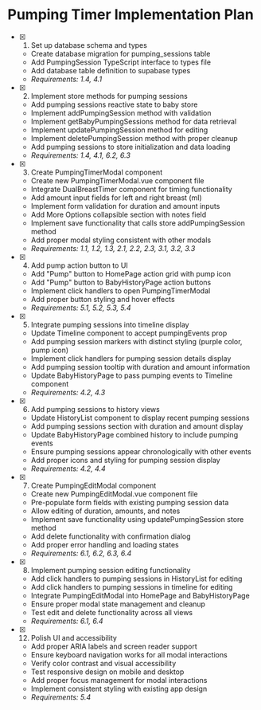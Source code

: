 # Pumping Timer Implementation Plan

- [x] 1. Set up database schema and types
  - Create database migration for pumping_sessions table
  - Add PumpingSession TypeScript interface to types file
  - Add database table definition to supabase types
  - _Requirements: 1.4, 4.1_

- [x] 2. Implement store methods for pumping sessions
  - Add pumping sessions reactive state to baby store
  - Implement addPumpingSession method with validation
  - Implement getBabyPumpingSessions method for data retrieval
  - Implement updatePumpingSession method for editing
  - Implement deletePumpingSession method with proper cleanup
  - Add pumping sessions to store initialization and data loading
  - _Requirements: 1.4, 4.1, 6.2, 6.3_

- [x] 3. Create PumpingTimerModal component
  - Create new PumpingTimerModal.vue component file
  - Integrate DualBreastTimer component for timing functionality
  - Add amount input fields for left and right breast (ml)
  - Implement form validation for duration and amount inputs
  - Add More Options collapsible section with notes field
  - Implement save functionality that calls store addPumpingSession method
  - Add proper modal styling consistent with other modals
  - _Requirements: 1.1, 1.2, 1.3, 2.1, 2.2, 2.3, 3.1, 3.2, 3.3_

- [x] 4. Add pump action button to UI
  - Add "Pump" button to HomePage action grid with pump icon
  - Add "Pump" button to BabyHistoryPage action buttons
  - Implement click handlers to open PumpingTimerModal
  - Add proper button styling and hover effects
  - _Requirements: 5.1, 5.2, 5.3, 5.4_

- [x] 5. Integrate pumping sessions into timeline display
  - Update Timeline component to accept pumpingEvents prop
  - Add pumping session markers with distinct styling (purple color, pump icon)
  - Implement click handlers for pumping session details display
  - Add pumping session tooltip with duration and amount information
  - Update BabyHistoryPage to pass pumping events to Timeline component
  - _Requirements: 4.2, 4.3_

- [x] 6. Add pumping sessions to history views
  - Update HistoryList component to display recent pumping sessions
  - Add pumping sessions section with duration and amount display
  - Update BabyHistoryPage combined history to include pumping events
  - Ensure pumping sessions appear chronologically with other events
  - Add proper icons and styling for pumping session display
  - _Requirements: 4.2, 4.4_

- [x] 7. Create PumpingEditModal component
  - Create new PumpingEditModal.vue component file
  - Pre-populate form fields with existing pumping session data
  - Allow editing of duration, amounts, and notes
  - Implement save functionality using updatePumpingSession store method
  - Add delete functionality with confirmation dialog
  - Add proper error handling and loading states
  - _Requirements: 6.1, 6.2, 6.3, 6.4_

- [x] 8. Implement pumping session editing functionality
  - Add click handlers to pumping sessions in HistoryList for editing
  - Add click handlers to pumping sessions in timeline for editing
  - Integrate PumpingEditModal into HomePage and BabyHistoryPage
  - Ensure proper modal state management and cleanup
  - Test edit and delete functionality across all views
  - _Requirements: 6.1, 6.4_

- [x] 12. Polish UI and accessibility
  - Add proper ARIA labels and screen reader support
  - Ensure keyboard navigation works for all modal interactions
  - Verify color contrast and visual accessibility
  - Test responsive design on mobile and desktop
  - Add proper focus management for modal interactions
  - Implement consistent styling with existing app design
  - _Requirements: 5.4_